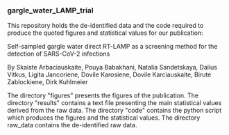 ### gargle_water_LAMP_trial

This repository holds the de-identified data and the code required to produce the quoted figures and statistical values for our publication:

Self-sampled gargle water direct RT-LAMP as a screening method for the detection of SARS-CoV-2 infections

By Skaiste Arbaciauskaite, Pouya Babakhani, Natalia Sandetskaya, Dalius Vitkus, Ligita Jancoriene, Dovile Karosiene, Dovile Karciauskaite, Birute Zablockiene, Dirk Kuhlmeier

The directory "figures" presents the figures of the publication. The directory "results" contains a text file presenting the main statistical values derived from the raw data. The directory "code" contains the python script which produces the figures and the statistical values. The directory raw_data contains the de-identified raw data. 

